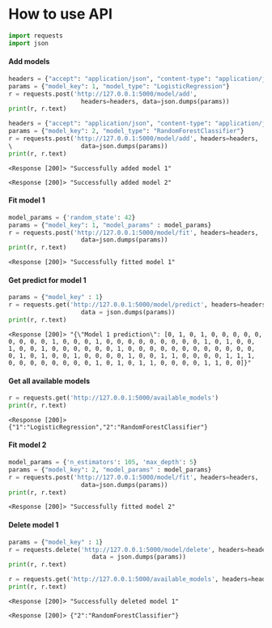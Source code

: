 # How to use API

```python
import requests
import json
```

#### Add models


```python
headers = {"accept": "application/json", "content-type": "application/json"}
params = {"model_key": 1, "model_type": "LogisticRegression"}
r = requests.post('http://127.0.0.1:5000/model/add', 
                    headers=headers, data=json.dumps(params))
print(r, r.text)

headers = {"accept": "application/json", "content-type": "application/json"}
params = {"model_key": 2, "model_type": "RandomForestClassifier"}
r = requests.post('http://127.0.0.1:5000/model/add', headers=headers, 
\                   data=json.dumps(params))
print(r, r.text)
```

    <Response [200]> "Successfully added model 1"
    
    <Response [200]> "Successfully added model 2"
    
    

#### Fit model 1


```python
model_params = {'random_state': 42}
params = {"model_key": 1, "model_params" : model_params}
r = requests.post('http://127.0.0.1:5000/model/fit', headers=headers, 
                    data=json.dumps(params))
print(r, r.text)
```

    <Response [200]> "Successfully fitted model 1"
    
    

#### Get predict for model 1


```python
params = {"model_key" : 1}
r = requests.get('http://127.0.0.1:5000/model/predict', headers=headers, 
                    data = json.dumps(params))
print(r, r.text)
```

    <Response [200]> "{\"Model 1 prediction\": [0, 1, 0, 1, 0, 0, 0, 0, 0, 0, 0, 0, 0, 1, 0, 0, 0, 1, 0, 0, 0, 0, 0, 0, 0, 0, 0, 1, 0, 1, 0, 0, 1, 0, 0, 1, 0, 0, 0, 0, 0, 0, 1, 0, 0, 0, 0, 0, 0, 0, 0, 0, 0, 0, 0, 0, 1, 0, 1, 0, 0, 1, 0, 0, 0, 0, 1, 0, 0, 1, 1, 0, 0, 0, 0, 1, 1, 1, 0, 0, 0, 0, 0, 0, 0, 0, 1, 0, 1, 0, 1, 1, 0, 0, 0, 0, 1, 1, 0, 0]}"
    
    

#### Get all available models


```python
r = requests.get('http://127.0.0.1:5000/available_models')
print(r, r.text)
```

    <Response [200]> {"1":"LogisticRegression","2":"RandomForestClassifier"}
    
    

#### Fit model 2


```python
model_params = {'n_estimators': 105, 'max_depth': 5}
params = {"model_key": 2, "model_params" : model_params}
r = requests.post('http://127.0.0.1:5000/model/fit', headers=headers, 
                    data=json.dumps(params))
print(r, r.text)
```

    <Response [200]> "Successfully fitted model 2"
    
    

#### Delete model 1


```python
params = {"model_key" : 1}
r = requests.delete('http://127.0.0.1:5000/model/delete', headers=headers, 
                       data = json.dumps(params))
print(r, r.text)

r = requests.get('http://127.0.0.1:5000/available_models', headers=headers)
print(r, r.text)
```

    <Response [200]> "Successfully deleted model 1"
    
    <Response [200]> {"2":"RandomForestClassifier"}
    
    


```python

```
